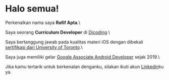 # Halo semua! 

Perkenalkan nama saya **Rafif Apta**.\

Saya seorang **Curriculum Developer** di [Dicoding](https://www.dicoding.com/).\

Saya bertanggung jawab pada kualitas materi iOS dengan dibekali [sertifikasi dari University of Toronto](https://www.coursera.org/account/accomplishments/specialization/CLKJD8XBXJ3M).\

Saya juga memiliki gelar [Google Associate Android Developer](https://www.credential.net/h5deoi5h) sejak 2019.\

Jika kamu tertarik untuk berkenalan denganku, silakan ikuti akun [Linkedin](https://www.linkedin.com/in/gilang-adhan/)ku ya.
